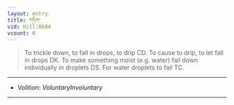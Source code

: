```yaml
---
layout: entry
title: གཏིག་
vid: Hill:0684
vcount: 0
---
```

> To trickle down, to fall in drops, to drip CD\. To cause to drip, to let fall in drops DK\. To make something moist (e\.g\. water) fall down individually in droplets DS\. For water droplets to fall TC\.

---
* Volition: _VoluntaryInvoluntary_

---

